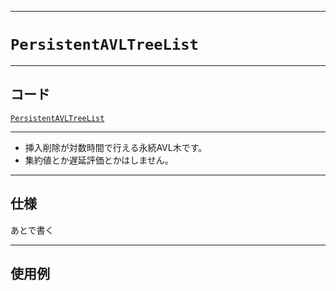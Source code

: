 _____

# `PersistentAVLTreeList`

_____

## コード

[`PersistentAVLTreeList`](https://github.com/titanium-22/Library_py/blob/main/DataStructures/AVLTree/PersistentAVLTreeList.py)

_____

- 挿入削除が対数時間で行える永続AVL木です。
- 集約値とか遅延評価とかはしません。

_____

## 仕様

あとで書く

_____

## 使用例

```python
```

